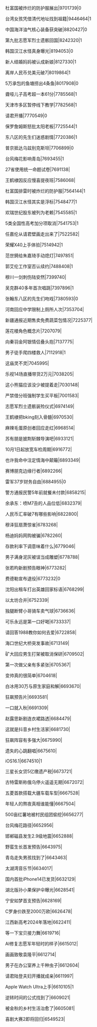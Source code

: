 杜富国被炸烂的防护服展出|9701739|0

台湾女孩凭借清代地址找到祖籍|9446464|1

中国海洋油气核心装备获突破|8820427|0

第九批志愿军烈士遗骸回国|8242320|1

韩国汉江水怪真身曝光|8194053|0

新人结婚妈妈被认成新娘|8127330|1

离岸人民币兑美元破7|8019864|1

5万承包的鱼塘捞出4条鱼|8017908|0

聋哑儿子高考超一本61分|7785568|1

天津市多区暂停线下教学|7782568|1

请君开播|7770549|0

保罗詹姆斯怒批太阳老板|7725544|1

东八区的先生们迷惑剧情|7720386|1

普京抵达乌兹别克斯坦|7706899|0

台风梅花影响青岛|7693455|1

27省使用统一命题试卷|7691138|

王鹤棣因反应慢喜提夜班|7586068|

杜富国排雷时被炸烂的防护服|7564144|1

韩国汉江水怪其实是浮标|7548477|1

欢瑞世纪股东被列为老赖|7545585|1

5类全国性高考加分项取消|7541753|1

任嘉伦从请君壁画走出来了|7522582|

荣耀X40上手体验|7514942|1

范世錡给朱嘉琦手动熄灯|7497851|

郭艾伦工作室否认续约|7488408|1

穆川一剑刺伤陆安然|7399740|

吴克群40多年首次唱跳|7397896|1

张翰东八区的先生们吻戏|7380593|0

河南回应中学限制上厕所人次|7353704|

新疆通报近期售卖免费蔬菜包情况|7225377|

莲花楼角色概念片|7207079|

向秦羽金阿银情侣叠头抱|7137775|

男子徒手爬四楼救人|7112918|1

这庙灵不灵|7045995|

乐视14场直播带货2万元|7038205|

这小熊猫应该没少被提着走|7030148|

严禁借分班强制学生买平板|7001583|

志愿军烈士遗骸装殓仪式|6974149|

王鹤棣把bking刻入骨髓|6970530|

麻辣毛蛋原创者回应走红|6968514|

苏有朋是披荆斩棘导演吧|6933121|

10月1日起放宽车检周期|6916772|

也许我命中注定情海中颠簸|6893349|

赛博朋克边缘行者|6892266|

雷军37岁财务自由|6884955|0

警方通报民警5年前就餐未付款|6858215|

余承东：喷M7丑的人品位低|6832379|

人民币汇率破7有哪些影响|6822800|

穆泽狂扇萧惊雀|6783268|

杨迪妈妈网购被骗|6782260|

存款利率下调意味着什么|6779046|

男子满身泥灰被误当成雕塑|6778788|

张若昀新剧预告眼神|6773282|

费德勒宣布退役|6773232|0

沈阳出租车打出英雄回家标语|6768299|

以太坊合并|6752339|

独腿断臂小哥骑车卖气球|6736636|

可乐永远是第一口好喝|6733337|

请回答1988教你如何去爱|6722858|

海口世纪大桥突发事故|6713149|

矿大回应男生打架被取消保研|6709502|

第一次做父亲有多紧张|6705367|

变帅真的很简单|6704618|

白冰用30万与原生家庭和解|6693670|

狂飙预告片|6693581|

一口就入秋|6691309|

赵露思新剧连衣裙路透|6684479|

这就是抖音乡村生活家|6681730|

狂飙阵容有多强大|6675990|

遗失的心跳翻唱|6675610|

iOS16.1|6674510|1

三星长女贷5亿缴遗产税|6673721|

古特雷斯称俄乌停火遥遥无期|6672072|

五菱首款搭载大疆车载车型|6667528|

年轻人的熬夜真相谁能懂|6667504|

500亩红薯地被村民组团偷挖|6656277|

台风梅花路径|6652956|

邯郸磁县发生2.9级地震|6652888|

野蛮生长首发预告|6643975|

青岛走失男孩找到了|6643463|

太湖湾音乐节|6634017|

国内首批iPhone14已发货|6632129|

湖北版孙小果保护伞曝光|6628541|

宁安如梦首支预告|6628169|

C罗身价跌至2000万欧|6626478|

江西新高考2024年落地|6622411|

等一下宝贝接力舞|6619716|

AI修复志愿军年轻时的样子|6615012|

画画致敬袁隆平|6612714|

男子在办公室养上千种虫子|6612604|

请君陆登夫妇开播就成亲|6611997|

Apple Watch Ultra上手|6610105|1

逆转时间的公式找到了|6609021|

被金秋的乡村生活治愈了|6605081|

喜剧大赛2即将回归|6549523|

